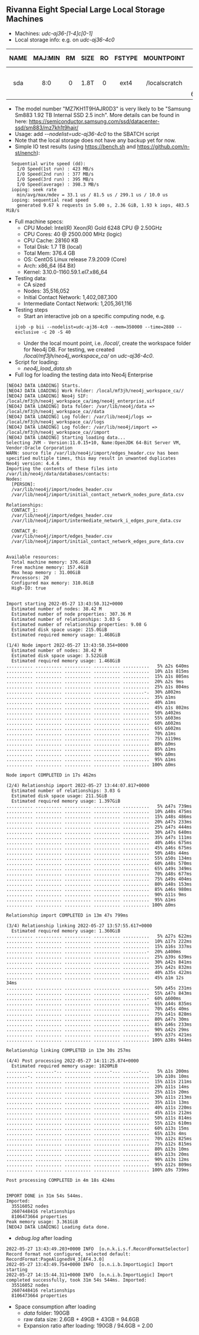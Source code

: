 ## Rivanna Eight Special Large Local Storage Machines
- Machines: *udc-aj36-[1-4]c[0-1]*
- Local storage info: e.g. on *udc-aj36-4c0*
  
|NAME|MAJ:MIN|RM|SIZE|RO|FSTYPE|MOUNTPOINT|UUID|MODEL|ROTA|DISC-MAX|SERIAL|VENDOR|
|:-:|:-:|:-:|:-:|:-:|:-:|:-:|:-:|:-:|:-:|:-:|:-:|:-:|
|sda|8:0|0|1.8T|0|ext4|/localscratch|d1294e1e-bfdf-4564-a13a-64a1c39ad844|MZ7KH1T9HAJR0D3|0|4G|S47JNA0M703738|ATA|

- The model number "MZ7KH1T9HAJR0D3" is very likely to be "Samsung Sm883 1.92 TB Internal SSD 2.5 inch". More details can be found in here: https://semiconductor.samsung.com/ssd/datacenter-ssd/sm883/mz7kh1t9hajr/
- Usage: add *--nodelist=udc-aj36-4c0* to the SBATCH script
- Note that the local storage does not have any backup yet for now. 
- Simple IO test results (using https://bench.sh and https://github.com/n-st/nench): 
```
  Sequential write speed (dd):
    I/O Speed(1st run) : 423 MB/s
    I/O Speed(2nd run) : 377 MB/s
    I/O Speed(3rd run) : 395 MB/s
    I/O Speed(average) : 398.3 MB/s
  ioping: seek rate
    min/avg/max/mdev = 33.1 us / 81.5 us / 299.1 us / 10.0 us
  ioping: sequential read speed
    generated 9.67 k requests in 5.00 s, 2.36 GiB, 1.93 k iops, 483.5 MiB/s
```
- Full machine specs:
  - CPU Model: Intel(R) Xeon(R) Gold 6248 CPU @ 2.50GHz
  - CPU Cores: 40 @ 2500.000 MHz (logic)
  - CPU Cache: 28160 KB
  - Total Disk: 1.7 TB (local)
  - Total Mem: 376.4 GB
  - OS: CentOS Linux release 7.9.2009 (Core)
  - Arch: x86_64 (64 Bit)
  - Kernel: 3.10.0-1160.59.1.el7.x86_64
- Testing data:
  - CA sized
  - Nodes: 35,516,052
  - Initial Contact Network: 1,402,087,300
  - Intermediate Contact Network: 1,205,361,116
- Testing steps
  - Start an interactive job on a specific computing node, e.g.
  ```
  ijob -p bii --nodelist=udc-aj36-4c0 --mem=350000 --time=2880 --exclusive -c 20 -S 40
  ```
  - Under the local mount point, i.e. */local/*, create the workspace folder for Neo4j DB. For testing, we created */local/mf3jh/neo4j_workspace_ca/* on *udc-aj36-4c0*.
- Script for loading:
  - *neo4j_load_data.sh*
- Full log for loading the testing data into Neo4j Enterprise
```
[NEO4J DATA LOADING] Starts.
[NEO4J DATA LOADING] Work Folder: /local/mf3jh/neo4j_workspace_ca//
[NEO4J DATA LOADING] Neo4j SIF: /local/mf3jh/neo4j_workspace_ca/img/neo4j_enterprise.sif
[NEO4J DATA LOADING] Data folder: /var/lib/neo4j/data => /local/mf3jh/neo4j_workspace_ca//data
[NEO4J DATA LOADING] Log folder: /var/lib/neo4j/logs => /local/mf3jh/neo4j_workspace_ca//logs
[NEO4J DATA LOADING] Log folder: /var/lib/neo4j/import => /local/mf3jh/neo4j_workspace_ca//import
[NEO4J DATA LOADING] Starting loading data...
Selecting JVM - Version:11.0.15+10, Name:OpenJDK 64-Bit Server VM, Vendor:Oracle Corporation
WARN: source file /var/lib/neo4j/import/edges_header.csv has been specified multiple times, this may result in unwanted duplicates
Neo4j version: 4.4.6
Importing the contents of these files into /var/lib/neo4j/data/databases/contacts:
Nodes:
  [PERSON]:
  /var/lib/neo4j/import/nodes_header.csv
  /var/lib/neo4j/import/initial_contact_network_nodes_pure_data.csv

Relationships:
  CONTACT_1:
  /var/lib/neo4j/import/edges_header.csv
  /var/lib/neo4j/import/intermediate_network_i_edges_pure_data.csv

  CONTACT_0:
  /var/lib/neo4j/import/edges_header.csv
  /var/lib/neo4j/import/initial_contact_network_edges_pure_data.csv


Available resources:
  Total machine memory: 376.4GiB
  Free machine memory: 157.4GiB
  Max heap memory : 31.00GiB
  Processors: 20
  Configured max memory: 310.8GiB
  High-IO: true


Import starting 2022-05-27 13:43:50.312+0000
  Estimated number of nodes: 38.42 M
  Estimated number of node properties: 307.36 M
  Estimated number of relationships: 3.03 G
  Estimated number of relationship properties: 9.08 G
  Estimated disk space usage: 215.0GiB
  Estimated required memory usage: 1.468GiB

(1/4) Node import 2022-05-27 13:43:50.354+0000
  Estimated number of nodes: 38.42 M
  Estimated disk space usage: 3.522GiB
  Estimated required memory usage: 1.468GiB
.......... .......... .......... .......... ..........   5% ∆2s 640ms
.......... .......... .......... .......... ..........  10% ∆1s 815ms
.......... .......... .......... .......... ..........  15% ∆1s 805ms
.......... .......... .......... .......... ..........  20% ∆2s 9ms
.......... .......... .......... .......... ..........  25% ∆1s 804ms
.......... .......... .......... .......... ........-.  30% ∆802ms
.......... .......... .......... .......... ..........  35% ∆1ms
.......... .......... .......... .......... ..........  40% ∆1ms
.......... .......... .......... .......... ..........  45% ∆1s 802ms
.......... .......... .......... .......... ..........  50% ∆402ms
.......... .......... .......... .......... ..........  55% ∆603ms
.......... .......... .......... .......... ..........  60% ∆602ms
.......... .......... .......... .......... ..........  65% ∆602ms
.......... .......... .......... .......... ..........  70% ∆1ms
.......... .......... .......... .......... ..........  75% ∆119ms
.......... .......... .......... .......... ..........  80% ∆0ms
.......... .......... .......... .......... ..........  85% ∆1ms
.......... .......... .......... .......... ..........  90% ∆0ms
.......... .......... .......... .......... ..........  95% ∆1ms
.......... .......... .......... .......... .......... 100% ∆0ms

Node import COMPLETED in 17s 462ms

(2/4) Relationship import 2022-05-27 13:44:07.817+0000
  Estimated number of relationships: 3.03 G
  Estimated disk space usage: 211.5GiB
  Estimated required memory usage: 1.397GiB
.......... .......... .......... .......... ..........   5% ∆47s 739ms
.......... .......... .......... .......... ..........  10% ∆48s 475ms
.......... .......... .......... .......... ..........  15% ∆48s 486ms
.......... .......... .......... .......... ..........  20% ∆47s 233ms
.......... .......... .......... .......... ..........  25% ∆47s 444ms
.......... .......... .......... .......... ..........  30% ∆47s 640ms
.......... .......... .......... .......... ..........  35% ∆47s 111ms
.......... .......... .......... .......... ..........  40% ∆46s 675ms
.......... .......... .......... .......... ..........  45% ∆46s 675ms
.......... .......... .......... .......... ..........  50% ∆48s 44ms
.......... .......... .......... .......... ..........  55% ∆50s 134ms
.......... .......... .......... .......... ..........  60% ∆48s 570ms
.......... .......... .......... .......... ..........  65% ∆49s 349ms
.......... .......... .......... .......... ..........  70% ∆48s 677ms
.......... .......... .......... .......... ..........  75% ∆49s 404ms
.......... .......... .......... .......... ..........  80% ∆48s 153ms
.......... .......... .......... .......... ..........  85% ∆46s 980ms
.......... .......... .......... .......... ..........  90% ∆11s 9ms
.......... .......... .......... .......... ..........  95% ∆1ms
.......... .......... .......... .......... .......... 100% ∆0ms

Relationship import COMPLETED in 13m 47s 799ms

(3/4) Relationship linking 2022-05-27 13:57:55.617+0000
  Estimated required memory usage: 1.360GiB
.......... .......... .......... .......... ..........   5% ∆27s 622ms
.......... .......... .......... .......... ..........  10% ∆17s 222ms
.......... .......... .......... .......... ..........  15% ∆16s 337ms
.......... .......... .......... .......... .........-  20% ∆400ms
.......... .......... .......... .......... ..........  25% ∆39s 639ms
.......... .......... .......... .......... ..........  30% ∆42s 841ms
.......... .......... .......... .......... ..........  35% ∆42s 832ms
.......... .......... .......... .......... ..........  40% ∆35s 422ms
.......... .......... .......... .......... ..........  45% ∆1m 12s 34ms
.......... .......... .......... .......... ..........  50% ∆45s 231ms
.......... .......... .......... .......... ..........  55% ∆47s 843ms
.......... .......... .......... .......... .........-  60% ∆600ms
.......... .......... .......... .......... ..........  65% ∆44s 835ms
.......... .......... .......... .......... ..........  70% ∆45s 40ms
.......... .......... .......... .......... ..........  75% ∆41s 828ms
.......... .......... .......... .......... ..........  80% ∆47s 30ms
.......... .......... .......... .......... ..........  85% ∆46s 233ms
.......... .......... .......... .......... ..........  90% ∆42s 29ms
.......... .......... .......... .......... ..........  95% ∆37s 421ms
.......... .......... .......... .......... .......... 100% ∆38s 944ms

Relationship linking COMPLETED in 13m 30s 257ms

(4/4) Post processing 2022-05-27 14:11:25.874+0000
  Estimated required memory usage: 1020MiB
.......... .......-.. .......... ......-... ......-...   5% ∆1s 200ms
........-. .......... .......... .......... ..........  10% ∆10s 10ms
.......... .......... .......... .......... ..........  15% ∆11s 211ms
.......... .......... .......... .......... ..........  20% ∆11s 14ms
.......... .......... .......... .......... ..........  25% ∆11s 20ms
.......... .......... .......... .......... ..........  30% ∆11s 213ms
.......... .......... .......... .......... ..........  35% ∆11s 13ms
.......... .......... .......... .......... ..........  40% ∆11s 220ms
.......... .......... .......... .......... ..........  45% ∆11s 212ms
.......... .......... .......... .......... ..........  50% ∆11s 814ms
.......... .......... .......... .......... ..........  55% ∆12s 610ms
.......... .......... .......... .......... ..........  60% ∆13s 15ms
.......... .......... .......... .......... ..........  65% ∆13s 4ms
.......... .......... .......... .......... ..........  70% ∆12s 825ms
.......... .......... .......... .......... ..........  75% ∆12s 815ms
.......... .......... .......... .......... ..........  80% ∆13s 10ms
.......... .......... .......... .......... ..........  85% ∆13s 20ms
.......... .......... .......... .......... ..........  90% ∆13s 12ms
.......... .......... .......... .......... ..........  95% ∆12s 809ms
.......... .......... .......... .......... .......... 100% ∆9s 739ms

Post processing COMPLETED in 4m 18s 424ms


IMPORT DONE in 31m 54s 544ms. 
Imported:
  35516052 nodes
  2607448416 relationships
  8106473664 properties
Peak memory usage: 3.361GiB
[NEO4J DATA LOADING] Loading data done.
```
- *debug.log* after loading
```
2022-05-27 13:43:49.203+0000 INFO  [o.n.k.i.s.f.RecordFormatSelector] Record format not configured, selected default: RecordFormat:PageAlignedV4_3[AF4.3.0]
2022-05-27 13:43:49.754+0000 INFO  [o.n.i.b.ImportLogic] Import starting
2022-05-27 14:15:44.311+0000 INFO  [o.n.i.b.ImportLogic] Import completed successfully, took 31m 54s 544ms. Imported:
  35516052 nodes
  2607448416 relationships
  8106473664 properties
```
- Space consumption after loading
  - *data* folder: 190GB
  - raw data size: 2.6GB + 49GB + 43GB = 94.6GB
  - Expansion ratio after loading: 190GB / 94.6GB = 2.00